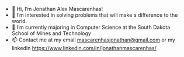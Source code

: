 - 👋 Hi, I’m Jonathan Alex Mascarenhas!
- 👀 I’m interested in solving problems that will make a difference to the world. 
- 🌱 I’m currently majoring in Computer Science at the South Dakota School of Mines and Technology
- 📫 Contact me at my email mascarenhasjonathan@gmail.com or my linkedIn https://www.linkedin.com/in/jonathanmascarenhas/ 

<!---
JonathanAlexMasc/JonathanAlexMasc is a ✨ special ✨ repository because its `README.md` (this file) appears on your GitHub profile.
You can click the Preview link to take a look at your changes.
--->
